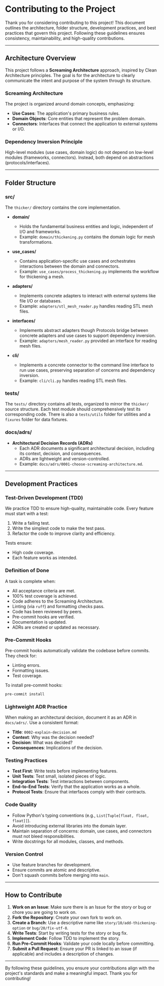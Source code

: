 # Contributing to the Project

Thank you for considering contributing to this project! This document outlines the architecture, folder structure,
development practices, and best practices that govern this project. Following these guidelines ensures consistency,
maintainability, and high-quality contributions.

---

## Architecture Overview

This project follows a **Screaming Architecture** approach, inspired by Clean Architecture principles. The goal is for
the architecture to clearly communicate the intent and purpose of the system through its structure.

### Screaming Architecture

The project is organized around domain concepts, emphasizing:

- **Use Cases**: The application's primary business rules.
- **Domain Objects**: Core entities that represent the problem domain.
- **Connectors**: Interfaces that connect the application to external systems or I/O.

### Dependency Inversion Principle

High-level modules (use cases, domain logic) do not depend on low-level modules (frameworks, connectors).
Instead, both depend on abstractions (protocols/interfaces).

---

## Folder Structure

### **src/**

The `thicker/` directory contains the core implementation.

- **domain/**
  - Holds the fundamental business entities and logic, independent of I/O and frameworks.
  - Example: `domain/thickening.py` contains the domain logic for mesh transformations.

- **use_cases/**
  - Contains application-specific use cases and orchestrates interactions between the domain and connectors.
  - Example: `use_cases/process_thickening.py` implements the workflow for thickening a mesh.

- **adapters/**
  - Implements concrete adapters to interact with external systems like file I/O or databases.
  - Example: `adapters/stl_mesh_reader.py` handles reading STL mesh files.

- **interfaces/**
  - Implements abstract adapters though Protocols bridge between concrete adapters and use cases
to support dependency inversion.
  - Example: `adapters/mesh_reader.py` provided an interface for reading mesh files.

- **cli/**
  - Implements a concrete connector to the command line interface to run use cases, preserving separation of concerns
and dependency inversion.
  - Example: `cli/cli.py` handles reading STL mesh files.

### **tests/**

The `tests/` directory contains all tests, organized to mirror the `thicker/` source structure. Each test module should
comprehensively test its corresponding code. There is also a `tests/utils` folder for utilities and a `fixures` folder
for data fixtures.

### **docs/adrs/**

- **Architectural Decision Records (ADRs)**
  - Each ADR documents a significant architectural decision, including its context, decision, and consequences.
  - ADRs are lightweight and version-controlled.
  - Example: `docs/adrs/0001-choose-screaming-architecture.md`.

---

## Development Practices

### Test-Driven Development (TDD)

We practice TDD to ensure high-quality, maintainable code. Every feature must start with a test:

1. Write a failing test.
2. Write the simplest code to make the test pass.
3. Refactor the code to improve clarity and efficiency.

Tests ensure:

- High code coverage.
- Each feature works as intended.

### Definition of Done

A task is complete when:

- All acceptance criteria are met.
- 100% test coverage is achieved.
- Code adheres to the Screaming Architecture.
- Linting (via `ruff`) and formatting checks pass.
- Code has been reviewed by peers.
- Pre-commit hooks are verified.
- Documentation is updated.
- ADRs are created or updated as necessary.

### Pre-Commit Hooks

Pre-commit hooks automatically validate the codebase before commits. They check for:

- Linting errors.
- Formatting issues.
- Test coverage.

To install pre-commit hooks:

```bash
pre-commit install
```

### Lightweight ADR Practice

When making an architectural decision, document it as an ADR in `docs/adrs/`. Use a consistent format:

- **Title**: `0002-explain-decision.md`
- **Context**: Why was the decision needed?
- **Decision**: What was decided?
- **Consequences**: Implications of the decision.

### Testing Practices

- **Test First**: Write tests before implementing features.
- **Unit Tests**: Test small, isolated pieces of logic.
- **Integration Tests**: Test interactions between components.
- **End-to-End Tests**: Verify that the application works as a whole.
- **Protocol Tests**: Ensure that interfaces comply with their contracts.

### Code Quality

- Follow Python's typing conventions (e.g., `List[Tuple[float, float, float]]`).
- Avoid introducing external libraries into the domain layer.
- Maintain separation of concerns: domain, use cases, and connectors must not bleed responsibilities.
- Write docstrings for all modules, classes, and methods.

### Version Control

- Use feature branches for development.
- Ensure commits are atomic and descriptive.
- Don't squash commits before merging into `main`.

---

## How to Contribute

1. **Work on an Issue**: Make sure there is an Issue for the story or bug or chore you are going to work on.
1. **Fork the Repository**: Create your own fork to work on.
1. **Create a Branch**: Use a descriptive name like `story/10/add-thickening-option` or `bug/20/fix-utf-8`.
1. **Write Tests**: Start by writing tests for the story or bug fix.
1. **Implement Code**: Follow TDD to implement the story.
1. **Run Pre-Commit Hooks**: Validate your code locally before committing.
1. **Submit a Pull Request**: Ensure your PR is linked to an issue (if applicable) and includes a
description of changes.

---

By following these guidelines, you ensure your contributions align with the project's standards and make a meaningful
impact. Thank you for contributing!
